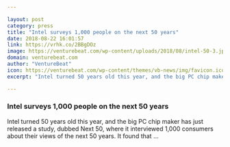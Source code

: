 ```yaml
---

layout: post
category: press
title: "Intel surveys 1,000 people on the next 50 years"
date: 2018-08-22 16:01:57
link: https://vrhk.co/2BBgDOz
image: https://venturebeat.com/wp-content/uploads/2018/08/intel-50-3.jpg?fit=970%2C537&strip=all
domain: venturebeat.com
author: "VentureBeat"
icon: https://venturebeat.com/wp-content/themes/vb-news/img/favicon.ico
excerpt: "Intel turned 50 years old this year, and the big PC chip maker has just released a study, dubbed Next 50, where it interviewed 1,000 consumers about their views of the next 50 years. It found that …"

---
```


### Intel surveys 1,000 people on the next 50 years

Intel turned 50 years old this year, and the big PC chip maker has just released a study, dubbed Next 50, where it interviewed 1,000 consumers about their views of the next 50 years. It found that …